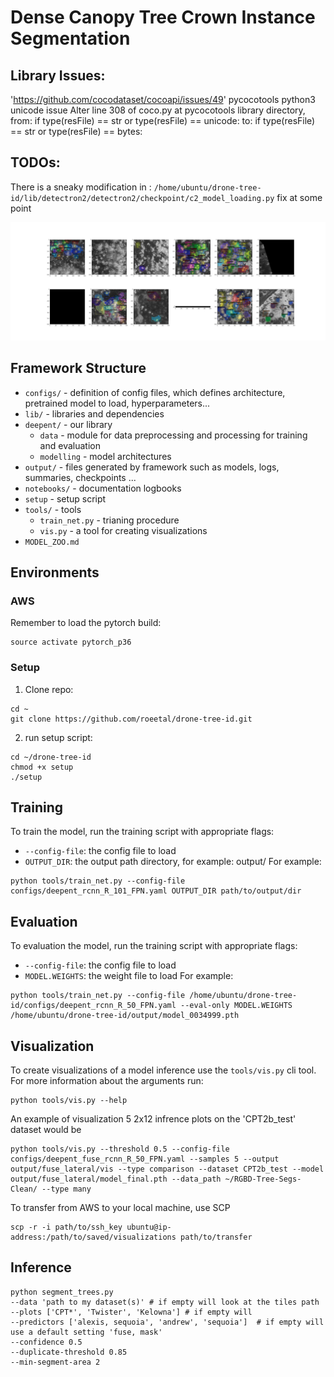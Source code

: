 # Dense Canopy Tree Crown Instance Segmentation

## Library Issues:
'https://github.com/cocodataset/cocoapi/issues/49'
pycocotools python3 unicode issue
Alter line 308 of coco.py at pycocotools library directory, from:
if type(resFile) == str or type(resFile) == unicode:
to:
if type(resFile) == str or type(resFile) == bytes:

## TODOs:

There is a sneaky modification in : `/home/ubuntu/drone-tree-id/lib/detectron2/detectron2/checkpoint/c2_model_loading.py` fix at some point

<div align="center">
  <img src="docs/home.png"/>
</div>

## Framework Structure
* `configs/` - definition of config files, which defines architecture, pretrained model to load, hyperparameters...
* `lib/` - libraries and dependencies
* `deepent/` - our library
    * `data` - module for data preprocessing and processing for training and evaluation
    * `modelling` - model architectures
* `output/` - files generated by framework such as models, logs, summaries, checkpoints ...
* `notebooks/` - documentation logbooks
* `setup` - setup script
* `tools/` - tools
    * `train_net.py` - trianing procedure
    * `vis.py` - a tool for creating visualizations
* `MODEL_ZOO.md`

## Environments

### AWS

Remember to load the pytorch build:
```
source activate pytorch_p36
```

### Setup

1. Clone repo:
```
cd ~
git clone https://github.com/roeetal/drone-tree-id.git
```
2. run setup script:
```
cd ~/drone-tree-id
chmod +x setup
./setup
```

## Training

To train the model, run the training script with appropriate flags:
* `--config-file`: the config file to load
* `OUTPUT_DIR`: the output path directory, for example: output/<name of experiment>
For example:
```
python tools/train_net.py --config-file configs/deepent_rcnn_R_101_FPN.yaml OUTPUT_DIR path/to/output/dir
```

## Evaluation

To evaluation the model, run the training script with appropriate flags:
* `--config-file`: the config file to load
* `MODEL.WEIGHTS`: the weight file to load
For example:
```
python tools/train_net.py --config-file /home/ubuntu/drone-tree-id/configs/deepent_rcnn_R_50_FPN.yaml --eval-only MODEL.WEIGHTS /home/ubuntu/drone-tree-id/output/model_0034999.pth
```

## Visualization

To create visualizations of a model inference use the `tools/vis.py` cli tool.
For more information about the arguments run:

```
python tools/vis.py --help
```

An example of visualization 5 2x12 infrence plots on the 'CPT2b_test' dataset would be 

```
python tools/vis.py --threshold 0.5 --config-file configs/deepent_fuse_rcnn_R_50_FPN.yaml --samples 5 --output output/fuse_lateral/vis --type comparison --dataset CPT2b_test --model output/fuse_lateral/model_final.pth --data_path ~/RGBD-Tree-Segs-Clean/ --type many
```

To transfer from AWS to your local machine, use SCP

```
scp -r -i path/to/ssh_key ubuntu@ip-address:/path/to/saved/visualizations path/to/transfer
```

## Inference 

```shell script
python segment_trees.py 
--data 'path to my dataset(s)' # if empty will look at the tiles path
--plots ['CPT*', 'Twister', 'Kelowna'] # if empty will
--predictors ['alexis, sequoia', 'andrew', 'sequoia']  # if empty will use a default setting 'fuse, mask'
--confidence 0.5
--duplicate-threshold 0.85
--min-segment-area 2
```

